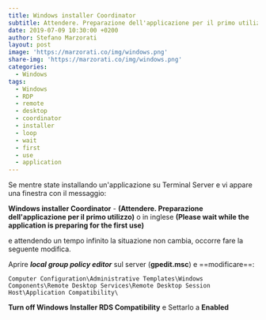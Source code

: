 ```yaml
---
title: Windows installer Coordinator
subtitle: Attendere. Preparazione dell'applicazione per il primo utilizzo
date: 2019-07-09 10:30:00 +0200
author: Stefano Marzorati
layout: post
image: 'https://marzorati.co/img/windows.png'
share-img: 'https://marzorati.co/img/windows.png'
categories:
  - Windows
tags:
  - Windows
  - RDP
  - remote
  - desktop
  - coordinator
  - installer
  - loop
  - wait
  - first
  - use
  - application
---
```

Se mentre state installando un'applicazione su Terminal Server e vi appare una finestra con il messaggio:   

**Windows installer Coordinator** - **(Attendere. Preparazione dell'applicazione per il primo utilizzo)** o in inglese **(Please wait while the application is preparing for the first use)**   

e attendendo un tempo infinito la situazione non cambia, occorre fare la seguente modifica.   

Aprire ***local group policy editor*** sul server (**gpedit.msc**) e ==modificare==:   

	Computer Configuration\Administrative Templates\Windows Components\Remote Desktop Services\Remote Desktop Session Host\Application Compatibility\

**Turn off Windows Installer RDS Compatibility** e Settarlo a **Enabled**   
